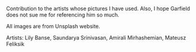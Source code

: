 Contribution to the artists whose pictures I have used.
Also, I hope Garfield does not sue me for referencing him so much.

All images are from Unsplash website.

Artists: 
Lily Banse, Saundarya Srinivasan, Amirali Mirhashemian, Mateusz Feliksik
